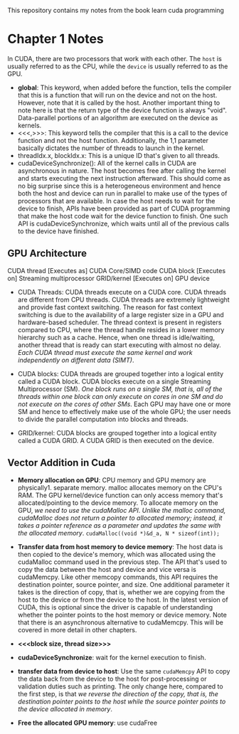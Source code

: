 This repository contains my notes from the book learn cuda programming

# Chapter 1 Notes

In CUDA, there are two processors that work with each other. The `host` is usually referred to as the CPU, while the `device` is usually referred to as the GPU.

* __global__: This keyword, when added before the function, tells the compiler that this is a function that will run on the device and not on the host. However, note that it is called by the host. Another important thing to note here is that the return type of the device function is always "void". Data-parallel portions of an algorithm are executed on the device as kernels.
* <<<,>>>: This keyword tells the compiler that this is a call to the device function and not the host function. Additionally, the 1,1 parameter basically dictates the number of threads to launch in the kernel.
* threadIdx.x, blockIdx.x: This is a unique ID that's given to all threads.
* cudaDeviceSynchronize(): All of the kernel calls in CUDA are asynchronous in nature. The host becomes free after calling the kernel and starts executing the next instruction afterward. This should come as no big surprise since this is a heterogeneous environment and hence both the host and device can run in parallel to make use of the types of processors that are available. In case the host needs to wait for the device to finish, APIs have been provided as part of CUDA programming that make the host code wait for the device function to finish. One such API is cudaDeviceSynchronize, which waits until all of the previous calls to the device have finished.

## GPU Architecture


CUDA thread [Executes as] CUDA Core/SIMD code 
CUDA block [Executes on] Streaming multiprocessor 
GRID/kernel [Executes on] GPU device

* CUDA Threads: CUDA threads execute on a CUDA core. CUDA threads are different from CPU threads. CUDA threads are extremely lightweight and provide fast context switching. The reason for fast context switching is due to the availability of a large register size in a GPU and hardware-based scheduler. The thread context is present in registers compared to CPU, where the thread handle resides in a lower memory hierarchy such as a cache. Hence, when one thread is idle/waiting, another thread that is ready can start executing with almost no delay. _Each CUDA thread must execute the same kernel and work independently on different data (SIMT)_.

* CUDA blocks: CUDA threads are grouped together into a logical entity called a CUDA block. CUDA blocks execute on a single Streaming Multiprocessor (SM). _One block runs on a single SM, that is, all of the threads within one block can only execute on cores in one SM and do not execute on the cores of other SMs_. Each GPU may have one or more SM and hence to effectively make use of the whole GPU; the user needs to divide the parallel computation into blocks and threads. 

* GRID/kernel: CUDA blocks are grouped together into a logical entity called a CUDA GRID. A CUDA GRID is then executed on the device.

## Vector Addition in Cuda

* **Memory allocation on GPU**: CPU memory and GPU memory are physically1. separate memory. malloc allocates memory on the CPU's RAM. The GPU kernel/device function can only access memory that's allocated/pointing to the device memory. To allocate memory on the GPU, _we need to use the cudaMalloc API_. _Unlike the malloc command, cudaMalloc does not return a pointer to allocated memory; instead, it takes a pointer reference as a parameter and updates the same with the allocated memory_. `cudaMalloc((void *)&d_a, N * sizeof(int));`

* **Transfer data from host memory to device memory**: The host data is then copied to the device's memory, which was allocated using the cudaMalloc command used in the previous step. The API that's used to copy the data between the host and device and vice versa is cudaMemcpy. Like other memcopy commands, this API requires the destination pointer, source pointer, and size. One additional parameter it takes is the direction of copy, that is, whether we are copying from the host to the device or from the device to the host. In the latest version of CUDA, this is optional since the driver is capable of understanding whether the pointer points to the host memory or device memory. Note that there is an asynchronous alternative to cudaMemcpy. This will be covered in more detail in other chapters.

* **<<<block size, thread size>>>**

* **cudaDeviceSynchronize**: wait for the kernel execution to finish.

* **transfer data from device to host**: Use the same `cudaMemcpy` API to copy the data back from the device to the host for post-processing or validation duties such as printing. The only change here, compared to the first step, is that _we reverse the direction of the copy, that is, the destination pointer points to the host while the source pointer points to the device allocated in memory_.

* **Free the allocated GPU memory**: use cudaFree

